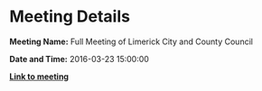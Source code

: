 # Meeting Details

**Meeting Name:** Full Meeting of Limerick City and County Council

**Date and Time:** 2016-03-23 15:00:00

**<a href="https://www.limerick.ie/council/whats-on/full-meeting-limerick-city-and-county-council-17" target="_blank">Link to meeting</a>**
